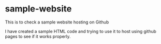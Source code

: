 # sample-website
This is to check a sample website hosting on Github


I have created a sample HTML code and trying to use it to host using github pages to see if it works properly.
